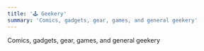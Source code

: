 ```yaml
---
title: '🕹 Geekery'
summary: 'Comics, gadgets, gear, games, and general geekery'
---
```

Comics, gadgets, gear, games, and general geekery
